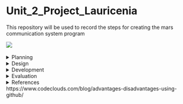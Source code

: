 

# Unit_2_Project_Lauricenia
This repository will be used to record the steps for creating the mars communication system program

![](20191106_121536.gif)


 
<details><summary>Planning</summary>

  Definition of the problem
  ==========================
  My client,the National Aeronautics and Space Administration (NASA) is a U.S. government agency responsible for science and technology related to air and space[1]. The agency launched a competition among the most famous programmers to create a communication system between the Moon and Mars. The requirements outlined by the agency was a system that allows the users in the stations to communicate seamlessly using English. The current technology limitates the keyboard input on each station to 2 push buttons with only 2 100W lights buzzers available and the capacity to communicate only in binary. 
  
  Proposed solution
  ===================
Taking into account that the users must be able to send and receive messages in english and the technology limitations of the stations, the system must be able to execute the conversion between these two languages, input the english language using 2 push buttons and output the binary language by using the light buzzers. This project is meant to be projected into mars and moon. Taking into consideration that it will be the first contact for the users with a system like this one and it is an experimental project in two planets in which communication with earth for assistance may be difficult , one of the important goals for these project was making sure that the system was simpliflied and organized in such a way that would easy for the user to learn how to use it to. For that we had to make sure the program was designed accordingly with the needs of the stations and the users(usability). The system will have three components one that allows the user to input the message in english, one that converts the english message into binary and sends the message and other that converts the binary message into english. The user will be able to input the message using two buttons: left(blue) button - by which will browse through the options available (alphabet, digits,space,sent, delete) and the right(red) button- by which can choose the option. When the user chooses the option "send" the message will be converted to binary and then sent to the other station. When in the other station, the message will be output by a system of 2 light buzzers: one that keeps track of the time and counting by blinking every second and the other that keeps track of the binary message sent by turning off when its 0 and on when 1. Everytime the time lamp turns on, represents one digit of the binary. The user will have to read the binary message using both lamps and input it to the program that will convert it to english. The system will be developed by using arduino, an open-source electronics platform based on easy-to-use hardware and software. I chose arduino because it is relatively less expensive than the rest of the microcontrollers platforms, it has an easy language and it's ready structure makes the wiring and testing process much easier and faster. Arduino also has a large internet comunity and a website that provide many examples and explanations of the arduino features. It also has online versions that enable me to test smaller parts of the program by using a virtual arduino hardware. Git Hub will be used to record all the steps in the process of creating the Mars-Moon communication system. It helps in the organization and keeping track of the progress of the project.
(how do you wish for the system to work exactly)

  Success criteria 
  ====================
  These are the measurable outcomes :
  1. Users can input message in english using 2 buttons; 
  1. System can send messages;
  1. System can receive messages; 
  1. System can convert messages from english to binary;
  1.System can input message in binary using 2 buttons;
  1. System can convert messages from binary to english.
  1.Usability.
  
 
<p></details>
 

<details><summary>Design</summary>
  
  System diagram
  ==============
  
  first draft
  -------------
 ![](systemdiagram.jpg)
 
  Algorithms flow diagram
  ====================
  #### Flow chart for the English Input System
  
   First drafts
   -------------
 ![](flowchart1.jpg)
 ![](flowchart2.jpg)
  Testplan
  ============
<p></details>
 
 
<details><summary>Development</summary>
 
 ## Single led blink program
 ![](blinky.gif)
 ```.sh
 void setup()
{
  //pinMode(pin, mode)
  
 /*
 *This function configures the 13 pin to behave as output
 *It changes the electrical behaviour of the pin
 *OUTPUT means the pin can provide a substantial amount of current to other circuits
 */ 
 pinMode(13, OUTPUT);
}

void loop()
{
  //digitalWrite(pin, value)
  //delay(milliseconds)
  
  /*
  *This function sets writes the HIGH value to the 13 pin
  *HIGH means that its voltage will be set to 5V (the light will light on)
  */
 digitalWrite(13, HIGH);
   ```
 
 ## 8 lcds
 -This program forms numbers from 0 to 1 with the leds using boolean logic.
 
 ![](8lcd.gif)
 
 ```.sh
 bool  a = ( !A & !C ) | B | ( A & C );
bool  b = ( !B & !C ) | ( A & !C )  | ( A & !B & C );
bool  c = ( !A & !C ) | ( B & !C );
bool  d = ( !A & !C ) | ( !A & B ) | ( B & !C ) | ( A & !B & C );
bool  e = ( !B & !C ) | ( A & B ) | C ;
bool  f = (!B & !C) | ( !A & B ) | ( B & C ) | ( !A & !B & C );
bool  g = ( A & !C ) | ( B & !C ) | ( !A & B ) | ( A & !B & C ) ;
 
  
digitalWrite(out1, a );
digitalWrite(out2, b );
digitalWrite(out3, c );
digitalWrite(out4, d );
digitalWrite(out5, e );
digitalWrite(out6, f );
digitalWrite(out7, g );
                     
 ```
 ## Convert binary to decimal
 -This program converts a decimal input by the user into binary representation
 ```.sh
 String numb = "";
int remainder;
int sum=0;
int i = 0;

void setup()
{
 Serial.begin(9600);
  Serial.println("You have 5 seconds to put the binary number");
  delay(5000);
  while (Serial.available() > 0) {
    char inChar = Serial.read();
    numb += inChar;
  }
  delay(1000);
  int result = numb.toInt();
  while (result > 0) {
remainder = result % 10;
    
   // https://forum.arduino.cc/index.php?topic=2392.0
  sum = sum + remainder * ( 0.5 + pow(2,i) );
  result = result / 10;
    i++;
  }
   Serial.println(sum);
}

void loop()
{ 
}               
```
 
 
 ## What is usability?

```
In software engineering, usability is the degree to which a software can be used by specified consumers to achieve quantified objectives with effectiveness, efficiency, and satisfaction in a quantified context of use.[2]
```
This project is meant to be projected into mars and moon. Taking into consideration that it will be the first contact for the users with a system like this one and it is an experimental project in two planets in which communication with earth for assistance may be difficult , one of the important goals for these project was making sure that the system was simpliflied and organized in such a way that would easy for the user to learn how to use it to. For that we had to make sure the program was designed accordingly with the needs of the stations and the users. 

## English Input System

```.sh
String text = "";
int index = 0; 
String keyboard[]={"A", "B", "C", "D", "E", "F", "G", "H", "I", "J", "K", "L", "M", "N", "O", "P", "Q", "R", "S", "T", "U", "V", "W", "X", "Y", "Z", "1", "2", "3", "4", "5", "6", "7", "8", "9", "0"," ", "SENT", "DEL"};
int numOptions = 38;

                   
void setup()
{
  Serial.begin(9600);
  attachInterrupt(0, changeLetter, RISING);//button A in port 2
  attachInterrupt(1, selected, RISING);//button B in port 3
}


void loop()
{
  Serial.println("Option (Select:butB, Change:butA): " + keyboard[index]);
  Serial.println("Message: "+ text);
  delay(100);
}

//This function changes the letter in the keyboard
void changeLetter(){
  index++;
if (index > numOptions){
  	index=0; //loop back to first row
  } 
}

//this function adds the letter to the text or send the msg
void selected(){
String key = keyboard[index];

if ( key == "DEL" )
{
int len = text.length();
text.remove(len - 1);
}
  else if ( key  == "SEND" ) 
{
Serial.print("Message sent");
text = "";
}
  else 
  { 
    text+=key;
  }

index = 0;
}
```


PROTOCOL
==============
|Protocol's name | created by | Used in |
|----------------|------------|----------|
| IP | Vint Cerf & Robert E.Kahn| host or network interface identification and location addressing|
| FTP| Abhay Bhusan| transfering files between client and server|
| SSH| Tatu Ylönen| log into a remote machine and execute commands|
|SMTP| RFC 82l| sending/receiving email|
|Telnet| UCLA| allows you to connect to remote computers(hosts)|
|POP3| Mark Crisein|email protocol -> receive/send emails, allows you to download emails|
|HTTP| Tim Berners-Lee | worlwide web: transfer data over the web|
|VPN| Gurdeep Singhpal| a secure tunnel between two or more devices used to protect private web traffic from snooping, interference, and censorship.| 

How will the information on this project be transmitted 
---------------------------------------
1- when my computer is sending the message, one specific light buzzer of all the computers must start blinking
2- when it is sent, the light must stay on till the message is open and off for the computers that will not recieve the message.



<p></details>


<details><summary>Evaluation</summary>
  
  Evidence of success criteria
  =========================
  
  
  Recommendations for the future 
  ====================


-----------------------------------


 <p></details>
   
  
 <details><summary>References</summary>
 [1]https://www.nasa.gov/audience/forstudents/5-8/features/nasa-knows/what-is-nasa-58.html  
 [2]“Usability.” Usability - Computer Science Wiki, computersciencewiki.org/index.php/Usability.
 <p></details> 
https://www.codeclouds.com/blog/advantages-disadvantages-using-github/
